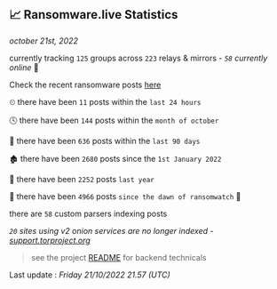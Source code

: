 
## 📈 Ransomware.live Statistics
_october 21st, 2022_

currently tracking `125` groups across `223` relays & mirrors - _`58` currently online_ 📡

Check the recent ransomware posts [here](https://www.ransomware.live/#/recentposts)


⏲ there have been `11` posts within the `last 24 hours`

🕓 there have been `144` posts within the `month of october`

📅 there have been `636` posts within the `last 90 days`

🏚 there have been `2680` posts since the `1st January 2022`

🚀 there have been `2252` posts `last year`

🦕 there have been `4966` posts `since the dawn of ransomwatch` 🐣

there are `58` custom parsers indexing posts

_`20` sites using v2 onion services are no longer indexed - [support.torproject.org](https://support.torproject.org/onionservices/v2-deprecation/)_

> see the project [README](https://github.com/jmousqueton/ransomwatch#readme) for backend technicals



Last update : _Friday 21/10/2022 21.57 (UTC)_


